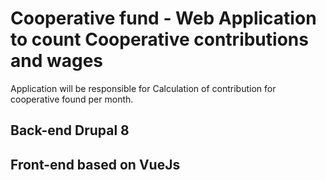 # Cooperative fund - Web Application to count Cooperative contributions and wages
Application will be responsible for Calculation of contribution for cooperative found per month.


## Back-end Drupal 8

## Front-end based on VueJs

